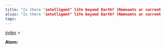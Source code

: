 ```yaml
---
title: "Is there "intelligent" life beyond Earth? (Remnants or current civilizations)"
alias: "Is there "intelligent" life beyond Earth? (Remnants or current civilizations)"
tags: 
---
```


[index](/.md) < 

**Atom:** 